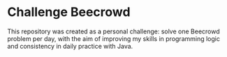 # Challenge Beecrowd
This repository was created as a personal challenge: solve one Beecrowd problem per day, with the aim of improving my skills in programming logic and consistency in daily practice with Java.
